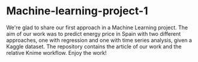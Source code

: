 # Machine-learning-project-1
We're glad to share our first approach in a Machine Learning project. 
The aim of our work was to predict energy price in Spain with two different approaches,
one with regression and one with time series analysis,
given a Kaggle dataset.
The repository contains the article of our work and the relative Knime workflow.
Enjoy the work!
